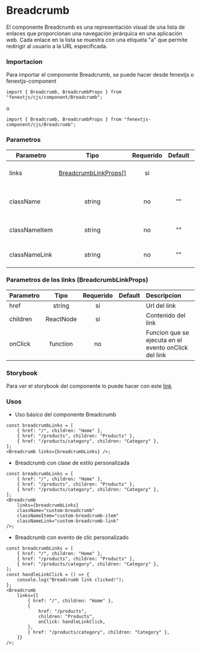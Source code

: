 # Breadcrumb

El componente Breadcrumb es una representación visual de una lista de enlaces que proporcionan una navegación jerárquica en una aplicación web. Cada enlace en la lista se muestra con una etiqueta "a" que permite redirigir al usuario a la URL especificada.

### Importacion

Para importar el componente Breadcrumb, se puede hacer desde fenextjs o fenextjs-component

```tsx copy
import { Breadcrumb, BreadcrumbProps } from "fenextjs/cjs/component/Breadcrumb";
```

o

```tsx copy
import { Breadcrumb, BreadcrumbProps } from "fenextjs-component/cjs/Breadcrumb";
```

### Parametros

| Parametro     |                                 Tipo                                  | Requerido | Default | Descripcion                        |
| ------------- | :-------------------------------------------------------------------: | :-------: | :-----: | :--------------------------------- |
| links         | [BreadcrumbLinkProps[]](#parametros-de-los-links-breadcrumblinkprops) |    si     |         | Lista de links para el componente  |
| className     |                                string                                 |    no     |   ""    | Clase personalizada del componente |
| classNameItem |                                string                                 |    no     |   ""    | Clase personalizada de los items   |
| classNameLink |                                string                                 |    no     |   ""    | Clase personalizada de los links   |

### Parametros de los links (BreadcrumbLinkProps)

| Parametro |   Tipo    | Requerido | Default | Descripcion                                          |
| --------- | :-------: | :-------: | :-----: | :--------------------------------------------------- |
| href      |  string   |    si     |         | Url del link                                         |
| children  | ReactNode |    si     |         | Contenido del link                                   |
| onClick   | function  |    no     |         | Funcion que se ejecuta en el evento onClick del link |

### Storybook

Para ver el storybook del componente lo puede hacer con este [link](https://fenextjs-component-storybook.vercel.app/?path=/story/breadcrumb-breadcrumb--index)

### Usos

-   Uso básico del componente Breadcrumb

```tsx copy
const breadcrumbLinks = [
    { href: "/", children: "Home" },
    { href: "/products", children: "Products" },
    { href: "/products/category", children: "Category" },
];
<Breadcrumb links={breadcrumbLinks} />;
```

-   Breadcrumb con clase de estilo personalizada

```tsx copy
const breadcrumbLinks = [
    { href: "/", children: "Home" },
    { href: "/products", children: "Products" },
    { href: "/products/category", children: "Category" },
];
<Breadcrumb
    links={breadcrumbLinks}
    className="custom-breadcrumb"
    classNameItem="custom-breadcrumb-item"
    classNameLink="custom-breadcrumb-link"
/>;
```

-   Breadcrumb con evento de clic personalizado

```tsx copy
const breadcrumbLinks = [
    { href: "/", children: "Home" },
    { href: "/products", children: "Products" },
    { href: "/products/category", children: "Category" },
];
const handleLinkClick = () => {
    console.log("Breadcrumb link clicked!");
};
<Breadcrumb
    links={[
        { href: "/", children: "Home" },
        {
            href: "/products",
            children: "Products",
            onClick: handleLinkClick,
        },
        { href: "/products/category", children: "Category" },
    ]}
/>;
```
